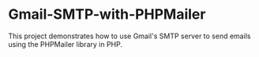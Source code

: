 # Gmail-SMTP-with-PHPMailer
This project demonstrates how to use Gmail's SMTP server to send emails using the PHPMailer library in PHP.
